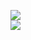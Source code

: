 [![](https://img.shields.io/badge/Made%20With-Github%20Spray-lightgrey.svg?style=for-the-badge&logo=github)](https://github.com/Annihil/github-spray#5672)  
[![](https://i.imgur.com/2DrTn0Z.gif)](https://github.com/Annihil/github-spray)